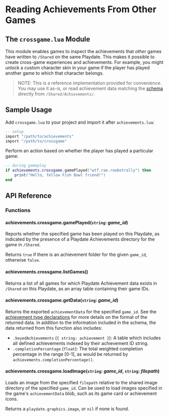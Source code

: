 # Reading Achievements From Other Games

## The `crossgame.lua` Module

This module enables games to inspect the achievements that _other_ games have written to `/Shared` on the same Playdate. This makes it possible to create cross-game experiences and achievements. For example, you might unlock a custom character skin in your game if the player has played another game to which that character belongs.

> NOTE: This is a reference implementation provided for convenience. You may use it as-is, or read achievement data matching the [schema](../achievements.schema.json) directly from `/Shared/Achievements/`.

## Sample Usage

Add `crossgame.lua` to your project and import it after `achievements.lua`:

```lua
-- setup
import "/path/to/achievements"
import "/path/to/crossgame"
```

Perform an action based on whether the player has played a particular game:

```lua
-- during gameplay
if achievements.crossgame.gamePlayed("wtf.rae.rowbotrally") then
	print("Hello, fellow Fish Bowl friend!")
end
```

## API Reference

### Functions

#### achievements.crossgame.gamePlayed(`string`: _game_id_)

Reports whether the specified game has been played on this Playdate, as indicated by the presence of a Playdate Achievements directory for the game in `/Shared`.

Returns `true` if there is an achievement folder for the given `game_id`, otherwise `false`.

#### achievements.crossgame.listGames()

Returns a list of all games for which Playdate Achievement data exists in `/Shared` on this Playdate, as an array table containing their game IDs.

#### achievements.crossgame.getData(`string`: _game_id_)

Returns the exported `achievementData` for the specified `game_id`. See the [achievement type declarations](achievements.md) for more details on the format of the returned data. In addition to the information included in the schema, the data returned from this function also includes:

- `.keyedAchievements` (`{ string: achievement }`): A table which includes all defined achievements indexed by their achievement ID string.
- `.completionPercentage` (`float`): The total weighted completion percentage in the range [0-1], as would be returned by `achievements.completionPercentage()`.

#### achievements.crossgame.loadImage(`string`: _game_id_, `string`: _filepath_)

Loads an image from the specified `filepath` relative to the shared image directory of the specified `game_id`. Can be used to load images specified in the game's `achievementData` blob, such as its game card or achievement icons.

Returns a `playdate.graphics.image`, or `nil` if none is found.

